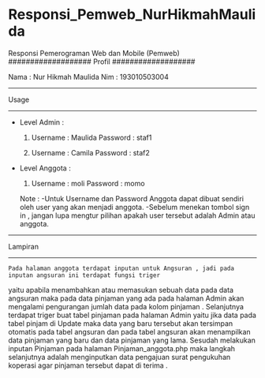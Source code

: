 # Responsi_Pemweb_NurHikmahMaulida
Responsi Pemerograman Web dan Mobile (Pemweb)
###################
Profil
###################

Nama : Nur Hikmah Maulida
Nim : 193010503004

*******************
Usage
*******************
- Level Admin :
    1.  Username : Maulida
        Password : staf1

    2.  Username : Camila
        Password : staf2
- Level Anggota :
    1.  Username : moli
        Password : momo

    Note : 
    -Untuk Username dan Password Anggota dapat dibuat sendiri oleh user yang akan menjadi anggota.
    -Sebelum menekan tombol sign in , jangan lupa mengtur pilihan apakah user tersebut adalah Admin atau anggota.



**************************
Lampiran
**************************
    Pada halaman anggota terdapat inputan untuk Angsuran , jadi pada inputan angsuran ini terdapat fungsi triger
yaitu apabila menambahkan atau memasukan sebuah data pada data angsuran maka pada data pinjaman yang ada pada halaman Admin 
akan mengalami pengurangan jumlah data pada kolom pinjaman . Selanjutnya terdapat triger buat tabel pinjaman pada halaman Admin
yaitu jika data pada tabel pinjam di Update maka data yang baru tersebut akan tersimpan otomatis pada tabel angsuran dan pada tabel angsuran akan menampilkan data pinjaman yang baru dan data pinjaman yang lama. Sesudah melakukan inputan Pinjaman pada halaman Pinjaman_anggota.php maka langkah selanjutnya adalah menginputkan data pengajuan surat pengukuhan koperasi agar pinjaman tersebut dapat di terima .

